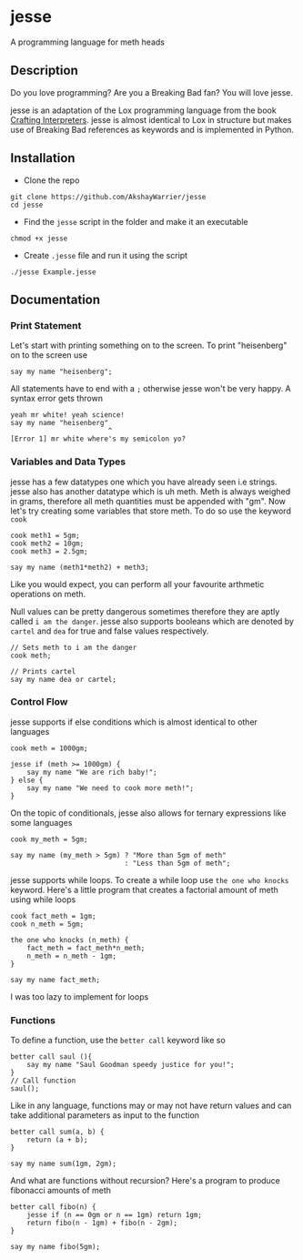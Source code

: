# jesse
A programming language for meth heads

## Description
Do you love programming? Are you a Breaking Bad fan? You will love jesse.

jesse is an adaptation of the Lox programming language from the book [Crafting Interpreters](http://www.craftinginterpreters.com/). jesse is almost identical to Lox in structure but makes use of Breaking Bad references as keywords and is implemented in Python.

## Installation
- Clone the repo
```
git clone https://github.com/AkshayWarrier/jesse
cd jesse
```
- Find the `jesse` script in the folder and make it an executable
```
chmod +x jesse
```
- Create `.jesse` file and run it using the script
```
./jesse Example.jesse
```

## Documentation

### Print Statement
Let's start with printing something on to the screen. To print "heisenberg" on to the screen use
```
say my name "heisenberg";
```
All statements have to end with a `;` otherwise jesse won't be very happy.  A syntax error gets thrown
```
yeah mr white! yeah science!
say my name "heisenberg"
                        ^
[Error 1] mr white where's my semicolon yo?
```

### Variables and Data Types
jesse has a few datatypes one which you have already seen i.e strings. jesse also has another datatype which is uh meth. Meth is always weighed in grams, therefore all meth quantities must be appended with "gm".
Now let's try creating some variables that store meth. To do so use the keyword `cook`
```
cook meth1 = 5gm;
cook meth2 = 10gm;
cook meth3 = 2.5gm;

say my name (meth1*meth2) + meth3;
```
Like you would expect, you can perform all your favourite arthmetic operations on meth.

Null values can be pretty dangerous sometimes therefore they are aptly called `i am the danger`. jesse also supports booleans which are denoted by `cartel` and `dea` for true and false values respectively.

```
// Sets meth to i am the danger
cook meth;

// Prints cartel
say my name dea or cartel;
```

###  Control Flow
jesse supports if else conditions which is almost identical to other languages
```
cook meth = 1000gm;

jesse if (meth >= 1000gm) {
    say my name "We are rich baby!";
} else {
    say my name "We need to cook more meth!";
}
```

On the topic of conditionals, jesse also allows for ternary expressions like some languages
```
cook my_meth = 5gm;

say my name (my_meth > 5gm) ? "More than 5gm of meth" 
                            : "Less than 5gm of meth";
```

jesse supports while loops. To create a while loop use `the one who knocks` keyword. Here's a little program that creates a factorial amount of meth using while loops
```
cook fact_meth = 1gm;
cook n_meth = 5gm;

the one who knocks (n_meth) {
    fact_meth = fact_meth*n_meth;
    n_meth = n_meth - 1gm;
}

say my name fact_meth;
```

I was too lazy to implement for loops

### Functions
To define a function,  use the ``better call`` keyword like so
```
better call saul (){
    say my name "Saul Goodman speedy justice for you!";
}
// Call function
saul();
```

Like in any language, functions may or may not have return values and can take additional parameters as input to the function
```
better call sum(a, b) {
    return (a + b);
}

say my name sum(1gm, 2gm);
```

And what are functions without recursion? Here's a program to produce fibonacci amounts of meth
```
better call fibo(n) {
    jesse if (n == 0gm or n == 1gm) return 1gm;
    return fibo(n - 1gm) + fibo(n - 2gm);
}

say my name fibo(5gm);
```
